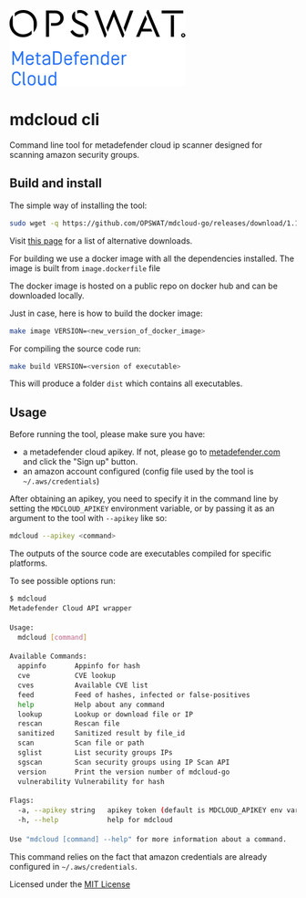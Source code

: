![logo](images/MD-Cloud-logo-black.svg)<!-- .element height="10%" width="10%" -->

# mdcloud cli

Command line tool for metadefender cloud ip scanner designed for scanning amazon security groups.

## Build and install

The simple way of installing the tool:

```bash
sudo wget -q https://github.com/OPSWAT/mdcloud-go/releases/download/1.1.0/mdcloud-go_linux_amd64 -O /usr/local/bin/mdcloud && sudo chmod +x /usr/local/bin/mdcloud
```

Visit [this page](https://github.com/OPSWAT/mdcloud-go/releases) for a list of alternative downloads.

For building we use a docker image with all the dependencies installed. The image is built from `image.dockerfile` file

The docker image is hosted on a public repo on docker hub and can be downloaded locally.

Just in case, here is how to build the docker image:

```bash
make image VERSION=<new_version_of_docker_image>
```

For compiling the source code run:

```bash
make build VERSION=<version of executable>
```

This will produce a folder `dist` which contains all executables.

## Usage

Before running the tool, please make sure you have:

- a metadefender cloud apikey. If not, please go to [metadefender.com](https://www.metadefender.com) and click the "Sign up" button.
- an amazon account configured (config file used by the tool is `~/.aws/credentials`)

After obtaining an apikey, you need to specify it in the command line by setting the `MDCLOUD_APIKEY` environment variable, or by passing it as an argument to the tool with `--apikey` like so:

```bash
mdcloud --apikey <command>
```

The outputs of the source code are executables compiled for specific platforms.

To see possible options run:

```bash
$ mdcloud
Metadefender Cloud API wrapper

Usage:
  mdcloud [command]

Available Commands:
  appinfo       Appinfo for hash
  cve           CVE lookup
  cves          Available CVE list
  feed          Feed of hashes, infected or false-positives
  help          Help about any command
  lookup        Lookup or download file or IP
  rescan        Rescan file
  sanitized     Sanitized result by file_id
  scan          Scan file or path
  sglist        List security groups IPs
  sgscan        Scan security groups using IP Scan API
  version       Print the version number of mdcloud-go
  vulnerability Vulnerability for hash

Flags:
  -a, --apikey string   apikey token (default is MDCLOUD_APIKEY env variable)
  -h, --help            help for mdcloud

Use "mdcloud [command] --help" for more information about a command.
```

This command relies on the fact that amazon credentials are already configured in `~/.aws/credentials`.

Licensed under the [MIT License](https://opensource.org/licenses/MIT)
